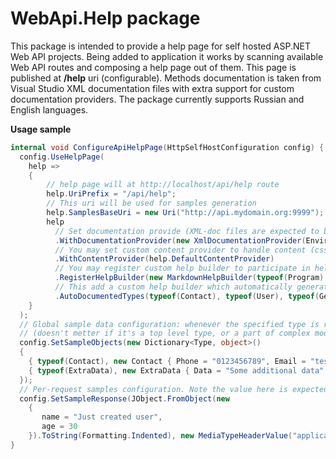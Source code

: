# WebApi.Help package

This package is intended to provide a help page for self hosted ASP.NET Web API projects.
Being added to application it works by scanning available Web API routes and composing a help page out of them.
This page is published at **/help** uri (configurable). 
Methods documentation is taken from Visual Studio XML documentation files with extra support for custom documentation providers.
The package currently supports Russian and English languages.

**Usage sample**
```C#
internal void ConfigureApiHelpPage(HttpSelfHostConfiguration config) {
  config.UseHelpPage(
    help =>
    {
        // help page will at http://localhost/api/help route
        help.UriPrefix = "/api/help"; 
        // This uri will be used for samples generation
        help.SamplesBaseUri = new Uri("http://api.mydomain.org:9999");
        help
          // Set documentation provide (XML-doc files are expected to be under ./help directory
          .WithDocumentationProvider(new XmlDocumentationProvider(Environment.CurrentDirectory, "help"))
          // You may set custom content provider to handle content (css, html, js) request
          .WithContentProvider(help.DefaultContentProvider)
          // You may register custom help builder to participate in help page generation process
          .RegisterHelpBuilder(new MarkdownHelpBuilder(typeof(Program).Assembly, "Sandbox.Help."))
          // This add a custom help builder which automatically generates documentation for given types
          .AutoDocumentedTypes(typeof(Contact), typeof(User), typeof(Gender), typeof(ICollection<User>), typeof(IDictionary<string, Contact>));
    }
  );
  // Global sample data configuration: whenever the specified type is requested 
  // (doesn't metter if it's a top level type, or a part of complex model), the provided object will be used
  config.SetSampleObjects(new Dictionary<Type, object>()
  {
    { typeof(Contact), new Contact { Phone = "0123456789", Email = "test@example.com" } },
    { typeof(ExtraData), new ExtraData { Data = "Some additional data" } }
  });
  // Per-request samples configuration. Note the value here is expected be a string, not an object.
  config.SetSampleResponse(JObject.FromObject(new
    {
       name = "Just created user",
       age = 30
    }).ToString(Formatting.Indented), new MediaTypeHeaderValue("application/json"), "Users", "CreateUser");
}
 
